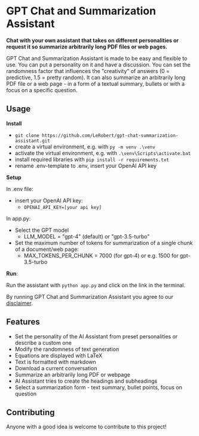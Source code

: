 # GPT Chat and Summarization Assistant

**Chat with your own assistant that takes on different personalities or request it so summarize arbitrarily long PDF files or web pages.**

GPT Chat and Summarization Assistant is made to be easy and flexible to use. You can put a personality on it and have a discussion. You can set the randomness factor that influences the "creativity" of answers (0 = predictive, 1.5 = pretty random). 
It can also summarize an arbitrarily long PDF file or a web page - in a form of a textual summary, bullets or with a focus on a specific question.

## Usage

**Install**

- `git clone https://github.com/LeRobert/gpt-chat-summarization-assistant.git`
- create a virtual environment, e.g. with `py -m venv .\venv`
- activate the virtual environment, e.g. with `.\venv\Scripts\activate.bat`
- install required libraries with `pip install -r requirements.txt`
- rename .env-template to .env, insert your OpenAI API key

**Setup**

In .env file:
- insert your OpenAI API key:
  - `OPENAI_API_KEY=[your api key]`

In app.py:
- Select the GPT model
  - LLM_MODEL = "gpt-4" (default) or "gpt-3.5-turbo"
- Set the maximum number of tokens for summarization of a single chunk of a document/web page:
  - MAX_TOKENS_PER_CHUNK = 7000 (for gpt-4) or e.g. 1500 for gpt-3.5-turbo

**Run**:

Run the assistant with `python app.py` and click on the link in the terminal.

By running GPT Chat and Summarization Assistant you agree to our [disclaimer]().

## Features

- Set the personality of the AI Assistant from preset personalities or describe a custom one
- Modify the randomness of text generation
- Equations are displayed with LaTeX
- Text is formatted with markdown
- Download a current conversation
- Summarize an arbitrarily long PDF or webpage
- AI Assistant tries to create the headings and subheadings
- Select a summarization form - text summary, bullet points, focus on question

## Contributing

Anyone with a good idea is welcome to contribute to this project!
